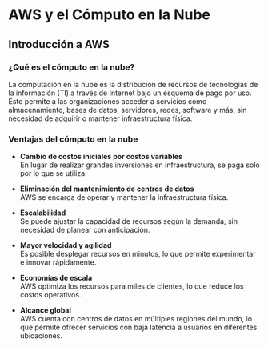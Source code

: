 # AWS y el Cómputo en la Nube

## Introducción a AWS

### ¿Qué es el cómputo en la nube?

La computación en la nube es la distribución de recursos de tecnologías de la información (TI) a través de Internet bajo un esquema de pago por uso. Esto permite a las organizaciones acceder a servicios como almacenamiento, bases de datos, servidores, redes, software y más, sin necesidad de adquirir o mantener infraestructura física.

### Ventajas del cómputo en la nube

- **Cambio de costos iniciales por costos variables**  
  En lugar de realizar grandes inversiones en infraestructura, se paga solo por lo que se utiliza.

- **Eliminación del mantenimiento de centros de datos**  
  AWS se encarga de operar y mantener la infraestructura física.

- **Escalabilidad**  
  Se puede ajustar la capacidad de recursos según la demanda, sin necesidad de planear con anticipación.

- **Mayor velocidad y agilidad**  
  Es posible desplegar recursos en minutos, lo que permite experimentar e innovar rápidamente.

- **Economías de escala**  
  AWS optimiza los recursos para miles de clientes, lo que reduce los costos operativos.

- **Alcance global**  
  AWS cuenta con centros de datos en múltiples regiones del mundo, lo que permite ofrecer servicios con baja latencia a usuarios en diferentes ubicaciones.